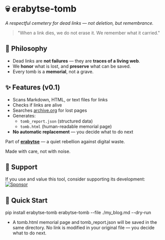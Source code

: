 # 💀 erabytse-tomb  
*A respectful cemetery for dead links — not deletion, but remembrance.*

> "When a link dies, we do not erase it. We remember what it carried."

## 🌿 Philosophy
- Dead links are **not failures** — they are **traces of a living web**.  
- We **honor** what is lost, and **preserve** what can be saved.  
- Every tomb is a **memorial**, not a grave.

## ✨ Features (v0.1)
- Scans Markdown, HTML, or text files for links  
- Checks if links are alive  
- Searches [archive.org](https://archive.org) for lost pages  
- Generates:
  - `tomb_report.json` (structured data)
  - `tomb.html` (human-readable memorial page)
- **No automatic replacement** — you decide what to do next

Part of **[erabytse](https://erabytse.github.io)** — a quiet rebellion against digital waste.

Made with care, not with noise.

## 💙 Support
If you use and value this tool, consider supporting its development:  
[![Sponsor](https://img.shields.io/badge/sponsor-erabytse-181717?logo=github)](https://github.com/sponsors/takouzlo)

## 🚀 Quick Start

pip install erabytse-tomb
erabytse-tomb --file ./my_blog.md --dry-run
* A tomb.html memorial page and tomb_report.json will be saved in the same directory.
  No link is modified in your original file — you decide what to do next.
  





